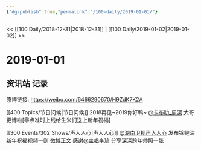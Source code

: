 ```yaml
---
{"dg-publish":true,"permalink":"/100-daily/2019-01-01/"}
---
```



<< [[100 Daily/2018-12-31\|2018-12-31]] | [[100 Daily/2019-01-02\|2019-01-02]] >>

# 2019-01-01

## 资讯站 记录

原博链接: https://weibo.com/6466290670/H9ZdK7K2A

[[400 Topics/节日问候\|节日问候]]
2018再见~2019你好鸭~
[@卡布叻_周深](https://weibo.com/n/%E5%8D%A1%E5%B8%83%E5%8F%BB_%E5%91%A8%E6%B7%B1) 大哥更博啦[零点准时上线给生米们送上新年祝福][](https://m.weibo.cn/1736988591/4323440523038855)

[[300 Events/302 Shows/声入人心\|声入人心]]
[@湖南卫视声入人心](https://weibo.com/n/%E6%B9%96%E5%8D%97%E5%8D%AB%E8%A7%86%E5%A3%B0%E5%85%A5%E4%BA%BA%E5%BF%83) 发布锦鲤深新年祝福视频一则 [微博正文](https://m.weibo.cn/6677211509/4323577576161986)
感谢[@主唱李琦](https://weibo.com/n/%E4%B8%BB%E5%94%B1%E6%9D%8E%E7%90%A6) 分享深深跨年帅照一张
